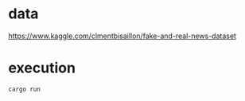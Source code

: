 # data 
https://www.kaggle.com/clmentbisaillon/fake-and-real-news-dataset

# execution
```
cargo run
```
